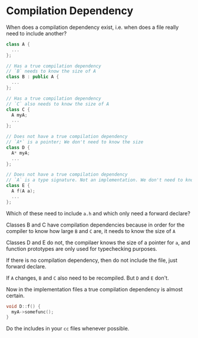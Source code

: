 # Compilation Dependency

When does a compilation dependency exist, i.e. when does a file really need to include another?

```c++
class A {
  ...
};

// Has a true compilation dependency
// `B` needs to know the size of A
class B : public A {
  ...
};

// Has a true compilation dependency
// `C` also needs to know the size of A
class C {
  A myA;
  ...
};

// Does not have a true compilation dependency
// `A*` is a pointer; We don't need to know the size
class D {
  A* myA;
  ...
};

// Does not have a true compilation dependency
// `A` is a type signature. Not an implementation. We don't need to know the size
class E {
  A f(A a);
  ...
};
```

Which of these need to include `a.h` and which only need a forward declare?

Classes B and C have compilation dependencies because in order for the compiler to know how large `B` and `C` are, it needs to know the size of `A`

Classes D and E do not, the compilaer knows the size of a pointer for `a`, and function prototypes are only used for typechecking purposes.

If there is no compilation dependency, then do not include the file, just forward declare.

If `A` changes, `B` and `C` also need to be recompiled. But `D` and `E` don't.

Now in the implementation files a true compilation dependency is almost certain.

```c++
void D::f() {
  myA->somefunc();
}
```

Do the includes in your `cc` files whenever possible.
